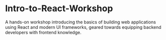 # Intro-to-React-Workshop
A hands-on workshop introducing the basics of building web applications using React and modern UI frameworks, geared towards equipping backend developers with frontend knowledge.
